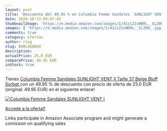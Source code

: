 ```yaml
---
layout: post
title: 'Descuento del 49.95 % en Columbia Femme Sandales  SUNLIGHT VENT I'
date: 2020-10-13 09:47:42
thumbnailImage: 'https://m.media-amazon.com/images/I/41zi21sWDRL._SL200_.jpg'
images: [ 'https://m.media-amazon.com/images/I/41zi21sWDRL._SL200_.jpg' ]
comments: true
category: ofertas
author: ring
slug: B00L4GHD68
description:
actualPrice: 25.0 EUR
comparePrice: 49.95 EUR
inStock: true
---
```


Tienes [Columbia Femme Sandales  SUNLIGHT VENT II  Taille 37  Beige  Bluff  Sorbet ](https://www.amazon.fr/dp/B00L4GHD68/?tag=tolees0d-21) con un 49.95 % de descuento con precio de oferta de 25.0 EUR (original: 49.95 EUR) en el siguiente enlace!

[![Columbia Femme Sandales  SUNLIGHT VENT I](https://m.media-amazon.com/images/I/41zi21sWDRL._SL200_.jpg)](https://www.amazon.fr/dp/B00L4GHD68/?tag=tolees0d-21)

[Accede a la oferta!!](https://www.amazon.fr/dp/B00L4GHD68/?tag=tolees0d-21)

Links participate in Amazon Associate program and might generate a comission on qualifying sales


